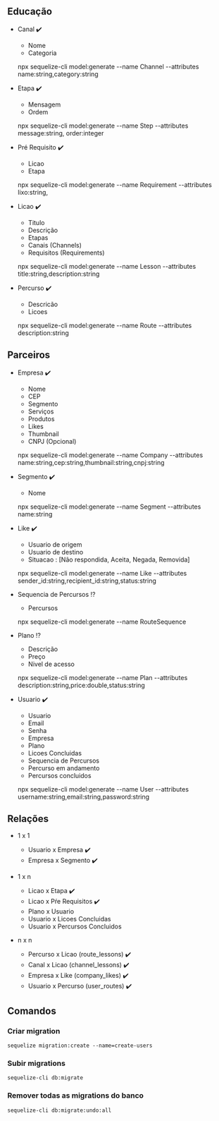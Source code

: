 ## Educação

- Canal :heavy_check_mark:
  - Nome
  - Categoria
  
  npx sequelize-cli model:generate --name Channel --attributes name:string,category:string

- Etapa :heavy_check_mark:
	- Mensagem
	- Ordem
  
	npx sequelize-cli model:generate --name Step --attributes message:string, order:integer

- Pré Requisito :heavy_check_mark:
	- Licao
  	- Etapa
  
	npx sequelize-cli model:generate --name Requirement --attributes lixo:string,
  
- Licao :heavy_check_mark:
	- Titulo
	- Descrição
	- Etapas
	- Canais (Channels)
	- Requisitos (Requirements)

	npx sequelize-cli model:generate --name Lesson --attributes title:string,description:string

- Percurso :heavy_check_mark:
	- Descricão
	- Licoes

	npx sequelize-cli model:generate --name Route --attributes description:string



## Parceiros

- Empresa :heavy_check_mark:
	- Nome
	- CEP
	- Segmento	
	- Serviços
	- Produtos
	- Likes
	- Thumbnail
	- CNPJ (Opcional)

	npx sequelize-cli model:generate --name Company --attributes name:string,cep:string,thumbnail:string,cnpj:string

- Segmento :heavy_check_mark:
	- Nome
	
	npx sequelize-cli model:generate --name Segment --attributes name:string

- Like :heavy_check_mark:
	- Usuario de origem
	- Usuario de destino
	- Situacao : [Não respondida, Aceita, Negada, Removida]

	npx sequelize-cli model:generate --name Like --attributes sender_id:string,recipient_id:string,status:string

- Sequencia de Percursos :interrobang:
	- Percursos

	npx sequelize-cli model:generate --name RouteSequence

- Plano :interrobang:
	- Descrição
	- Preço
	- Nivel de acesso

	npx sequelize-cli model:generate --name Plan --attributes description:string,price:double,status:string

- Usuario :heavy_check_mark:
	- Usuario
	- Email
	- Senha
	- Empresa
	- Plano
	- Licoes Concluidas
	- Sequencia de Percursos
	- Percurso em andamento
	- Percursos concluidos

	npx sequelize-cli model:generate --name User --attributes username:string,email:string,password:string


## Relações
- 1 x 1
	- Usuario x Empresa :heavy_check_mark:
	- Empresa x Segmento :heavy_check_mark:
- 1 x n
	- Licao x Etapa :heavy_check_mark:
    - Licao x Pŕe Requisitos :heavy_check_mark:
	- Plano x Usuario
	- Usuario x Licoes Concluidas
	- Usuario x Percursos Concluidos

- n x n
	- Percurso x Licao (route_lessons) :heavy_check_mark:
	- Canal x Licao (channel_lessons) :heavy_check_mark:
	- Empresa x Like (company_likes) :heavy_check_mark:
	- Usuario x Percurso (user_routes) :heavy_check_mark:


## Comandos

### Criar migration
`sequelize migration:create --name=create-users`
### Subir migrations
`sequelize-cli db:migrate`

### Remover todas as migrations do banco
`sequelize-cli db:migrate:undo:all`